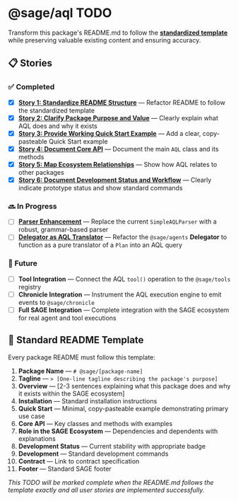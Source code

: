 # @sage/aql TODO

Transform this package's README.md to follow the **[standardized template](../../DOCS/PACKAGE_README_TEMPLATE.md)** while preserving valuable existing content and ensuring accuracy.

## 📋 Stories

### ✅ Completed
- [x] **[Story 1: Standardize README Structure](./STORY-1-standardize-readme.md)** — Refactor README to follow the standardized template
- [x] **[Story 2: Clarify Package Purpose and Value](./STORY-2-clarify-purpose.md)** — Clearly explain what AQL does and why it exists
- [x] **[Story 3: Provide Working Quick Start Example](./STORY-3-quick-start.md)** — Add a clear, copy-pasteable Quick Start example
- [x] **[Story 4: Document Core API](./STORY-4-core-api.md)** — Document the main `AQL` class and its methods
- [x] **[Story 5: Map Ecosystem Relationships](./STORY-5-ecosystem.md)** — Show how AQL relates to other packages
- [x] **[Story 6: Document Development Status and Workflow](./STORY-6-development.md)** — Clearly indicate prototype status and show standard commands

### 🔜 In Progress
- [ ] **[Parser Enhancement](./docs/roadmap.md#parser-enhancement)** — Replace the current `SimpleAQLParser` with a robust, grammar-based parser
- [ ] **[Delegator as AQL Translator](./docs/roadmap.md#delegator-as-aql-translator)** — Refactor the `@sage/agents` **Delegator** to function as a pure translator of a `Plan` into an AQL query

### 🚀 Future
- [ ] **Tool Integration** — Connect the AQL `tool()` operation to the `@sage/tools` registry
- [ ] **Chronicle Integration** — Instrument the AQL execution engine to emit events to `@sage/chronicle`
- [ ] **Full SAGE Integration** — Complete integration with the SAGE ecosystem for real agent and tool executions

## 📄 Standard README Template

Every package README must follow this template:

1. **Package Name** — `# @sage/[package-name]`
2. **Tagline** — `> [One-line tagline describing the package's purpose]`
3. **Overview** — [2-3 sentences explaining what this package does and why it exists within the SAGE ecosystem]
4. **Installation** — Standard installation instructions
5. **Quick Start** — Minimal, copy-pasteable example demonstrating primary use case
6. **Core API** — Key classes and methods with examples
7. **Role in the SAGE Ecosystem** — Dependencies and dependents with explanations
8. **Development Status** — Current stability with appropriate badge
9. **Development** — Standard development commands
10. **Contract** — Link to contract specification
11. **Footer** — Standard SAGE footer

*This TODO will be marked complete when the README.md follows the template exactly and all user stories are implemented successfully.*